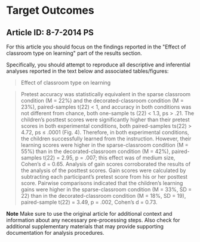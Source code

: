 # Target Outcomes
## Article ID: 8-7-2014 PS

For this article you should focus on the findings reported in the "Effect of classroom type on learning" part of the results section.

Specifically, you should attempt to reproduce all descriptive and inferential analyses reported in the text below and associated tables/figures:

> Effect of classroom type on learning

> Pretest accuracy was statistically equivalent in the sparse classroom
condition (M = 22%) and the decorated-classroom
condition (M = 23%), paired-samples t(22) < 1, and
accuracy in both conditions was not different from
chance, both one-sample ts (22) < 1.3, ps > .21. The children’s
posttest scores were significantly higher than their
pretest scores in both experimental conditions, both
paired-samples ts(22) > 4.72, ps ≤ .0001 (Fig. 4). Therefore,
in both experimental conditions, the children successfully
learned from the instruction. However, their learning
scores were higher in the sparse-classroom condition
(M = 55%) than in the decorated-classroom condition
(M = 42%), paired-samples t(22) = 2.95, p = .007; this
effect was of medium size, Cohen’s d = 0.65.
Analysis of gain scores corroborated the results of the
analysis of the posttest scores. Gain scores were calculated
by subtracting each participant’s pretest score from
his or her posttest score. Pairwise comparisons indicated
that the children’s learning gains were higher in the
sparse-classroom condition (M = 33%, SD = 22) than in
the decorated-classroom condition (M = 18%, SD = 19),
paired-sample t(22) = 3.49, p = .002, Cohen’s d = 0.73.

**Note**
Make sure to use the original article for additional context and information about any necessary pre-processing steps. Also check for additional supplementary materials that may provide supporting documentation for analysis procedures.
